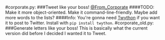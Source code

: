 #corporate.py:
###Tweet like your boss!
[@From_Corporate](https://twitter.com/From_Corporate)
####TODO:
Make it more object-oriented. Make it command-line-friendly. Maybe add more words to the lists? 
####Info:
You're gonna need [Twython](https://github.com/ryanmcgrath/twython) if you want it to post to Twitter. 
Install with <code>pip install twython</code>.
#corporate_old.py:
###Generate letters like your boss!
This is basically what the current version did before I decided I wanted it to Tweet.
